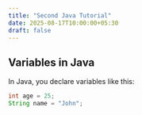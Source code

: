 ```yaml
---
title: "Second Java Tutorial"
date: 2025-08-17T10:00:00+05:30
draft: false
---
```


## Variables in Java

In Java, you declare variables like this:

```java
int age = 25;
String name = "John";
